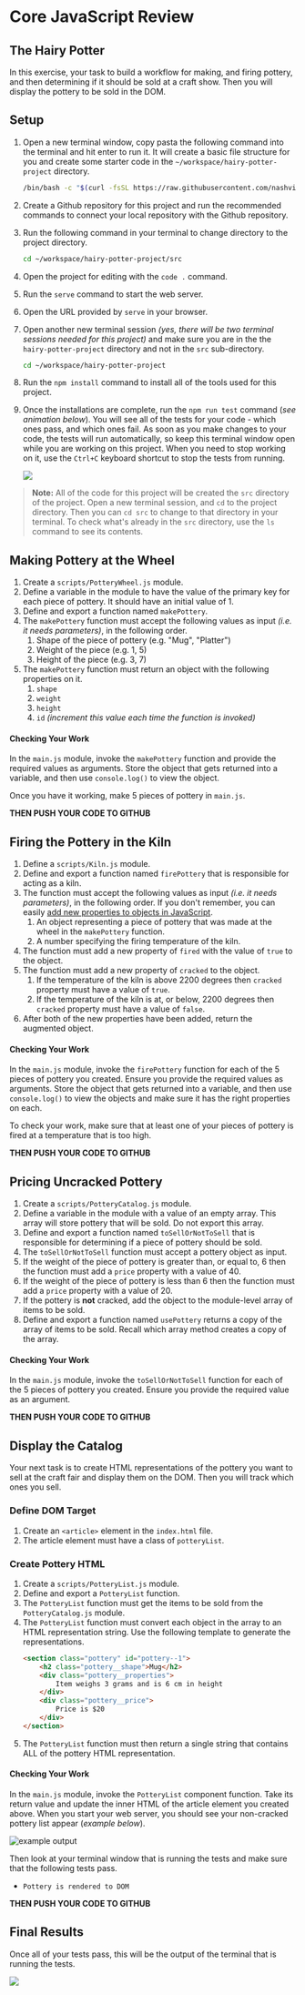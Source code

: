 # Core JavaScript Review

## The Hairy Potter

In this exercise, your task to build a workflow for making, and firing pottery, and then determining if it should be sold at a craft show. Then you will display the pottery to be sold in the DOM.

## Setup

1. Open a new terminal window, copy pasta the following command into the terminal and hit enter to run it. It will create a basic file structure for you and create some starter code in the `~/workspace/hairy-potter-project` directory.

    ```sh
    /bin/bash -c "$(curl -fsSL https://raw.githubusercontent.com/nashville-software-school/client-side-mastery/cohort-56/projects/tier-1/hairy-potter/chapters/scripts/hairy-potter-install.sh)"
    ```

1. Create a Github repository for this project and run the recommended commands to connect your local repository with the Github repository.
1. Run the following command in your terminal to change directory to the project directory.

    ```sh
    cd ~/workspace/hairy-potter-project/src
    ```

1. Open the project for editing with the `code .` command.
1. Run the `serve` command to start the web server.
1. Open the URL provided by `serve` in your browser.
1. Open another new terminal session _(yes, there will be two terminal sessions needed for this project)_ and make sure you are in the the `hairy-potter-project` directory and not in the `src` sub-directory.
    ```sh
    cd ~/workspace/hairy-potter-project
    ```

1. Run the `npm install` command to install all of the tools used for this project.
1. Once the installations are complete, run the `npm run test` command (_see animation below_). You will see all of the tests for your code - which ones pass, and which ones fail. As soon as you make changes to your code, the tests will run automatically, so keep this terminal window open while you are working on this project. When you need to stop working on it, use the `Ctrl+C` keyboard shortcut to stop the tests from running.

    ![](./jest-initial.gif)

> **Note:** All of the code for this project will be created the `src` directory of the project. Open a new terminal session, and `cd` to the project directory. Then you can `cd src` to change to that directory in your terminal. To check what's already in the `src` directory, use the `ls` command to see its contents.

## Making Pottery at the Wheel

1. Create a `scripts/PotteryWheel.js` module.
1. Define a variable in the module to have the value of the primary key for each piece of pottery. It should have an initial value of 1.
1. Define and export a function named `makePottery`.
1. The `makePottery` function must accept the following values as input _(i.e. it needs parameters)_, in the following order.
    1. Shape of the piece of pottery (e.g. "Mug", "Platter")
    1. Weight of the piece (e.g. 1, 5)
    1. Height of the piece (e.g. 3, 7)
1. The `makePottery` function must return an object with the following properties on it.
    1. `shape`
    1. `weight`
    1. `height`
    1. `id` _(increment this value each time the function is invoked)_

#### Checking Your Work

In the `main.js` module, invoke the `makePottery` function and provide the required values as arguments. Store the object that gets returned into a variable, and then use `console.log()` to view the object.

Once you have it working, make 5 pieces of pottery in `main.js`.

**THEN PUSH YOUR CODE TO GITHUB**

## Firing the Pottery in the Kiln

1. Define a `scripts/Kiln.js` module.
1. Define and export a function named `firePottery` that is responsible for acting as a kiln.
1. The function must accept the following values as input _(i.e. it needs parameters)_, in the following order. If you don't remember, you can easily [add new properties to objects in JavaScript](https://www.dyn-web.com/tutorials/object-literal/properties.php).
    1. An object representing a piece of pottery that was made at the wheel in the `makePottery` function.
    1. A number specifying the firing temperature of the kiln.
1. The function must add a new property of `fired` with the value of `true` to the object.
1. The function must add a new property of `cracked` to the object.
    1. If the temperature of the kiln is above 2200 degrees then `cracked` property must have a value of `true`.
    1. If the temperature of the kiln is at, or below,  2200 degrees then `cracked` property must have a value of `false`.
1. After both of the new properties have been added, return the augmented object.

#### Checking Your Work

In the `main.js` module, invoke the `firePottery` function for each of the 5 pieces of pottery you created. Ensure you provide the required values as arguments. Store the object that gets returned into a variable, and then use `console.log()` to view the objects and make sure it has the right properties on each.

To check your work, make sure that at least one of your pieces of pottery is fired at a temperature that is too high.

**THEN PUSH YOUR CODE TO GITHUB**

## Pricing Uncracked Pottery

1. Create a `scripts/PotteryCatalog.js` module.
1. Define a variable in the module with a value of an empty array. This array will store pottery that will be sold. Do not export this array.
1. Define and export a function named `toSellOrNotToSell` that is responsible for determining if a piece of pottery should be sold.
1. The `toSellOrNotToSell` function must accept a pottery object as input.
1. If the weight of the piece of pottery is greater than, or equal to, 6 then the function must add a `price` property with a value of 40.
1. If the weight of the piece of pottery is less than 6 then the function must add a `price` property with a value of 20.
1. If the pottery is **not** cracked, add the object to the module-level array of items to be sold.
1. Define and export a function named `usePottery` returns a copy of the array of items to be sold. Recall which array method creates a copy of the array.

#### Checking Your Work

In the `main.js` module, invoke the `toSellOrNotToSell` function for each of the 5 pieces of pottery you created. Ensure you provide the required value as an argument.

**THEN PUSH YOUR CODE TO GITHUB**

## Display the Catalog

Your next task is to create HTML representations of the pottery you want to sell at the craft fair and display them on the DOM. Then you will track which ones you sell.

### Define DOM Target

1. Create an `<article>` element in the `index.html` file.
1. The article element must have a class of `potteryList`.

### Create Pottery HTML

1. Create a `scripts/PotteryList.js` module.
1. Define and export a `PotteryList` function.
1. The `PotteryList` function must get the items to be sold from the `PotteryCatalog.js` module.
1. The `PotteryList` function must convert each object in the array to an HTML representation string. Use the following template to generate the representations.
    ```html
    <section class="pottery" id="pottery--1">
        <h2 class="pottery__shape">Mug</h2>
        <div class="pottery__properties">
            Item weighs 3 grams and is 6 cm in height
        </div>
        <div class="pottery__price">
            Price is $20
        </div>
    </section>
    ```
1. The `PotteryList` function must then return a single string that contains ALL of the pottery HTML representation.

#### Checking Your Work

In the `main.js` module, invoke the `PotteryList` component function. Take its return value and update the inner HTML of the article element you created above. When you start your web server, you should see your non-cracked pottery list appear (_example below_).

![example output](./pottery.png)


Then look at your terminal window that is running the tests and make sure that the following tests pass.

* `Pottery is rendered to DOM`

**THEN PUSH YOUR CODE TO GITHUB**

## Final Results

Once all of your tests pass, this will be the output of the terminal that is running the tests.

![](./jest-test-run.gif)
